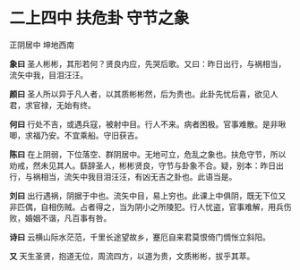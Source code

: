 # 二上四中 扶危卦 守节之象

正阴居中 坤地西南

**象曰** 圣人彬彬，其形若何？贤良内应，先哭后歌。又曰：昨日出行，与祸相当，流矢中我，目泪汪汪。

**颜曰** 圣人所以异于凡人者，以其质彬彬然，后为贵也。此卦先忧后喜，欲见人君，求官禄，无始有终。

**何曰** 行处不吉，或遇兵寇，被射中目。行人不来。病者困极。官事难散。是非啾唧，求福乃安。不宜乘船。守旧获吉。

**陈曰** 在上阴弱，下位落空、群阴居中。无地可立，危乱之象也。扶危守节，所以劝戒，然未见其人。繇辞圣人，彬彬贤良，守节与卦象不合。疑，别本：昨日出行，与祸相当，流矢中我目泪汪汪，有凶无吉之卦也。此语当是。

**刘曰** 出行遇祸，阴据于中也。流矢中目，易上穷也。此课上中俱阴，既无下位又非匹偶，自相伤贼。占者得之，当为阴小之所陵犯。行人忧盗，官事难解，用兵伤败，婚姻不谐，凡百事有咎。

**诗曰** 云横山际水茫范，千里长途望故乡，蹇厄自来君莫恨倚门惆怅立斜阳。

**又** 天生圣贤，抱道无位，周流四方，以道为贵，文质彬彬，拔乎其萃。

